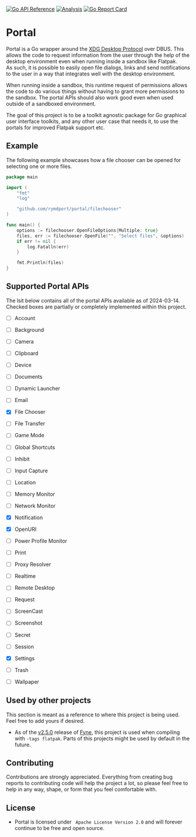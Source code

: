 [![Go API Reference](https://img.shields.io/badge/go-documentation-blue.svg?style=flat)](https://pkg.go.dev/github.com/rymdport/portal)
[![Analysis](https://github.com/rymdport/portal/actions/workflows/analysis.yml/badge.svg)](https://github.com/rymdport/portal/actions/workflows/analysis.yml)
[![Go Report Card](https://goreportcard.com/badge/github.com/rymdport/portal)](https://goreportcard.com/report/github.com/rymdport/portal)

# Portal

Portal is a Go wrapper around the [XDG Desktop Protocol](https://flatpak.github.io/xdg-desktop-portal/) over DBUS.
This allows the code to request information from the user through the help of the desktop environment even when running inside a sandbox like Flatpak.  
As such, it is possible to easily open file dialogs, links and send notifications to the user in a way that integrates well with the desktop environment.

When running inside a sandbox, this runtime request of permissions allows the code to do various things without having to grant more permissions to the sandbox.
The portal APIs should also work good even when used outside of a sandboxed environment.

The goal of this project is to be a toolkit agnostic package for Go graphical user interface toolkits, and any other user case that needs it, to use the portals for improved Flatpak support etc.

## Example

The following example showcases how a file chooser can be opened for selecting one or more files.


```go
package main

import (
	"fmt"
	"log"

	"github.com/rymdport/portal/filechooser"
)

func main() {
	options := filechooser.OpenFileOptions{Multiple: true}
	files, err := filechooser.OpenFile("", "Select files", &options)
	if err != nil {
		log.Fatalln(err)
	}

	fmt.Println(files)
}
```

## Supported Portal APIs

The lsit below contains all of the portal APIs available as of 2024-03-14. Checked boxes are partially or completely implemented within this project.

- [ ] Account
- [ ] Background
- [ ] Camera
- [ ] Clipboard
- [ ] Device
- [ ] Documents
- [ ] Dynamic Launcher
- [ ] Email
- [x] File Chooser
- [ ] File Transfer
- [ ] Game Mode
- [ ] Global Shortcuts
- [ ] Inhibit
- [ ] Input Capture
- [ ] Location
- [ ] Memory Monitor
- [ ] Network Monitor
- [x] Notification
- [x] OpenURI
- [ ] Power Profile Monitor
- [ ] Print
- [ ] Proxy Resolver
- [ ] Realtime
- [ ] Remote Desktop
- [ ] Request
- [ ] ScreenCast
- [ ] Screenshot
- [ ] Secret
- [ ] Session
- [x] Settings
- [ ] Trash
- [ ] Wallpaper


## Used by other projects

This section is meant as a reference to where this project is being used. Feel free to add yours if desired.

- As of the [v2.5.0](https://github.com/fyne-io/fyne/releases/tag/v2.5.0) release of [Fyne](https://fyne.io), this project is used when compiling with `-tags flatpak`. Parts of this projects might be used by default in the future. 

## Contributing

Contributions are strongly appreciated. Everything from creating bug reports to contributing code will help the project a lot, so please feel free to help in any way, shape, or form that you feel comfortable with.

## License
- Portal is licensed under ` Apache License Version 2.0` and will forever continue to be free and open source.
